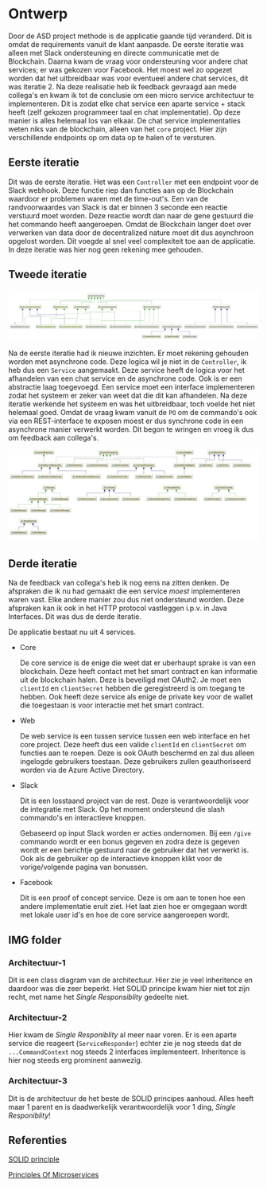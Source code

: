 # Ontwerp

Door de ASD project methode is de applicatie gaande tijd veranderd. Dit is omdat de requirements vanuit de klant aanpasde. De eerste iteratie was alleen met Slack ondersteuning en directe communicatie met de Blockchain. Daarna kwam de vraag voor ondersteuning voor andere chat services; er was gekozen voor Facebook. Het moest wel zo opgezet worden dat het uitbreidbaar was voor eventueel andere chat services, dit was iteratie 2. Na deze realisatie heb ik feedback gevraagd aan mede collega's en kwam ik tot de conclusie om een micro service architectuur te implementeren. Dit is zodat elke chat service een aparte service + stack heeft (zelf gekozen programmeer taal en chat implementatie). Op deze manier is alles helemaal los van elkaar. De chat service implementaties weten niks van de blockchain, alleen van het `core` project. Hier zijn verschillende endpoints op om data op te halen of te versturen.

## Eerste iteratie

Dit was de eerste iteratie. Het was een `Controller` met een endpoint voor de Slack webhook. Deze functie riep dan functies aan op de Blockchain waardoor er problemen waren met de time-out's. Een van de randvoorwaardes van Slack is dat er binnen 3 seconde een reactie verstuurd moet worden. Deze reactie wordt dan naar de gene gestuurd die het commando heeft aangeroepen. Omdat de Blockchain langer doet over verwerken van data door de decentralized nature moet dit dus asynchroon opgelost worden. Dit voegde al snel veel complexiteit toe aan de applicatie. In deze iteratie was hier nog geen rekening mee gehouden.

## Tweede iteratie

![Architectuur 2](./img/architectuur-2.png)

Na de eerste iteratie had ik nieuwe inzichten. Er moet rekening gehouden worden met asynchrone code. Deze logica wil je niet in de `Controller`, ik heb dus een `Service` aangemaakt. Deze service heeft de logica voor het afhandelen van een chat service en de asynchrone code. Ook is er een abstractie laag toegevoegd. Een service moet een interface implementeren zodat het systeem er zeker van weet dat die dit kan afhandelen. Na deze iteratie werkende het systeem en was het uitbreidbaar, toch voelde het niet helemaal goed. Omdat de vraag kwam vanuit de `PO` om de commando's ook via een REST-interface te exposen moest er dus synchrone code in een asynchrone manier verwerkt worden. Dit begon te wringen en vroeg ik dus om feedback aan collega's.

![Architectuur 3](./img/architectuur-3.jpeg)

## Derde iteratie

Na de feedback van collega's heb ik nog eens na zitten denken. De afspraken die ik nu had gemaakt die een service _moest_ implementeren waren vast. Elke andere manier zou dus niet ondersteund worden. Deze afspraken kan ik ook in het HTTP protocol vastleggen i.p.v. in Java Interfaces. Dit was dus de derde iteratie.

De applicatie bestaat nu uit 4 services.

- Core

  De core service is de enige die weet dat er uberhaupt sprake is van een blockchain. Deze heeft contact met het smart contract en kan informatie uit de blockchain halen. Deze is beveiligd met OAuth2. Je moet een `clientId` en `clientSecret` hebben die geregistreerd is om toegang te hebben. Ook heeft deze service als enige de private key voor de wallet die toegestaan is voor interactie met het smart contract.

- Web

  De web service is een tussen service tussen een web interface en het core project. Deze heeft dus een valide `clientId` en `clientSecret` om functies aan te roepen. Deze is ook OAuth beschermd en zal dus alleen ingelogde gebruikers toestaan. Deze gebruikers zullen geauthoriseerd worden via de Azure Active Directory.

- Slack

  Dit is een losstaand project van de rest. Deze is verantwoordelijk voor de integratie met Slack. Op het moment ondersteund die slash commando's en interactieve knoppen.

  Gebaseerd op input Slack worden er acties ondernomen. Bij een `/give` commando wordt er een bonus gegeven en zodra deze is gegeven wordt er een berichtje gestuurd naar de gebruiker dat het verwerkt is. Ook als de gebruiker op de interactieve knoppen klikt voor de vorige/volgende pagina van bonussen.

- Facebook

  Dit is een proof of concept service. Deze is om aan te tonen hoe een andere implementatie eruit ziet. Het laat zien hoe er omgegaan wordt met lokale user id's en hoe de core service aangeroepen wordt.

## IMG folder

### Architectuur-1

Dit is een class diagram van de architectuur. Hier zie je veel inheritence en daardoor was die zeer beperkt. Het SOLID principe kwam hier niet tot zijn recht, met name het _Single Responsiblity_ gedeelte niet.

### Architectuur-2

Hier kwam de _Single Responiblity_ al meer naar voren. Er is een aparte service die reageert (`ServiceResponder`) echter zie je nog steeds dat de `...CommandContext` nog steeds 2 interfaces implementeert. Inheritence is hier nog steeds erg prominent aanwezig.

### Architectuur-3

Dit is de architectuur de het beste de SOLID principes aanhoud. Alles heeft maar 1 parent en is daadwerkelijk verantwoordelijk voor 1 ding, _Single Responiblity_!

## Referenties

[SOLID principle](https://en.wikipedia.org/wiki/SOLID)

[Principles Of Microservices](https://samnewman.io/talks/principles-of-microservices/)
